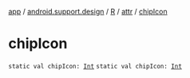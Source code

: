 [app](../../../index.md) / [android.support.design](../../index.md) / [R](../index.md) / [attr](index.md) / [chipIcon](./chip-icon.md)

# chipIcon

`static val chipIcon: `[`Int`](https://kotlinlang.org/api/latest/jvm/stdlib/kotlin/-int/index.html)
`static val chipIcon: `[`Int`](https://kotlinlang.org/api/latest/jvm/stdlib/kotlin/-int/index.html)